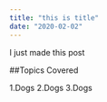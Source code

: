 ```yaml
---
title: "this is title"
date: "2020-02-02"
---
```


I just made this post

##Topics Covered

1.Dogs
2.Dogs
3.Dogs